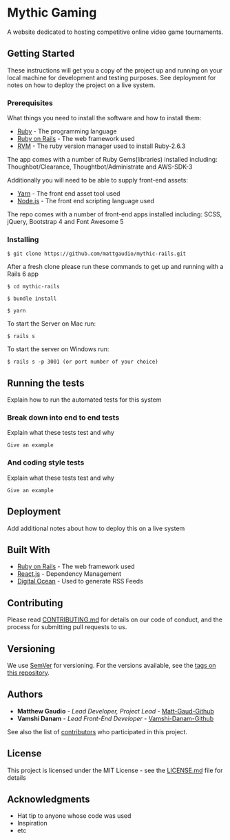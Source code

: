# Mythic Gaming

A website dedicated to hosting competitive online video game tournaments. 

## Getting Started

These instructions will get you a copy of the project up and running on your local machine for development and testing purposes. See deployment for notes on how to deploy the project on a live system.

### Prerequisites

What things you need to install the software and how to install them:
* [Ruby](https://www.ruby-lang.org/en/) - The programming language
* [Ruby on Rails](https://rubyonrails.org/) - The web framework used
* [RVM](https://rvm.io/) - The ruby version manager used to install Ruby-2.6.3

The app comes with a number of Ruby Gems(libraries) installed including:
Thoughbot/Clearance, Thoughtbot/Administrate and AWS-SDK-3

Additionally you will need to be able to supply front-end assets:
* [Yarn](https://yarnpkg.com/en/) - The front end asset tool used
* [Node.js](https://nodejs.org/en/) - The front end scripting language used

The repo comes with a number of front-end apps installed including: 
SCSS, jQuery, Bootstrap 4 and Font Awesome 5

### Installing

```
$ git clone https://github.com/mattgaudio/mythic-rails.git
```
After a fresh clone please run these commands to get up and running with a Rails 6 app
```
$ cd mythic-rails 
```
```
$ bundle install 
```
```
$ yarn 
```
To start the Server on Mac run:
```
$ rails s 
```
To start the server on Windows run:
```
$ rails s -p 3001 (or port number of your choice)
```

## Running the tests

Explain how to run the automated tests for this system

### Break down into end to end tests

Explain what these tests test and why

```
Give an example
```

### And coding style tests

Explain what these tests test and why

```
Give an example
```

## Deployment

Add additional notes about how to deploy this on a live system

## Built With

* [Ruby on Rails](http://www.dropwizard.io/1.0.2/docs/) - The web framework used
* [React.js](https://maven.apache.org/) - Dependency Management
* [Digital Ocean](https://rometools.github.io/rome/) - Used to generate RSS Feeds

## Contributing

Please read [CONTRIBUTING.md](https://gist.github.com/PurpleBooth/b24679402957c63ec426) for details on our code of conduct, and the process for submitting pull requests to us.

## Versioning

We use [SemVer](http://semver.org/) for versioning. For the versions available, see the [tags on this repository](https://github.com/your/project/tags). 

## Authors

* **Matthew Gaudio** - *Lead Developer, Project Lead* - [Matt-Gaud-Github](https://github.com/mattgaudio)
* **Vamshi Danam** - *Lead Front-End Developer* - [Vamshi-Danam-Github](https://github.com/PurpleBooth)


See also the list of [contributors](https://github.com/your/project/contributors) who participated in this project.

## License

This project is licensed under the MIT License - see the [LICENSE.md](LICENSE) file for details

## Acknowledgments

* Hat tip to anyone whose code was used
* Inspiration
* etc
